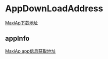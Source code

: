 
# AppDownLoadAddress

[MaxiAp下载地址](https://itunes.apple.com/app/id1247339344?mt=8)

## appInfo

[MaxiAp app信息获取地址](http://itunes.apple.com/lookup?id=1247339344)
